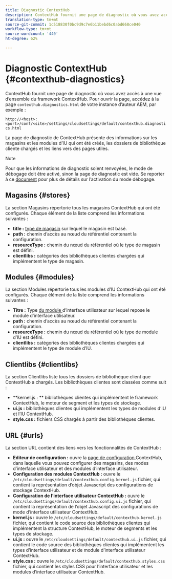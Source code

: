 ```yaml
---
title: Diagnostic ContextHub
description: ContextHub fournit une page de diagnostic où vous avez accès à une vue d’ensemble du framework ContextHub
translation-type: tm+mt
source-git-commit: 1c518830f0bc9d9c7e6b11bebd6c0abd668ce040
workflow-type: tm+mt
source-wordcount: '440'
ht-degree: 62%

---
```



# Diagnostic ContextHub {#contexthub-diagnostics}

ContextHub fournit une page de diagnostic où vous avez accès à une vue d’ensemble du framework ContextHub. Pour ouvrir la page, accédez à la page `contexthub.diagnostics.html` de votre instance d’auteur AEM, par exemple :

`http://<host>:<port>/conf/<site>/settings/cloudsettings/default/contexthub.diagnostics.html`

La page de diagnostic de ContextHub présente des informations sur les magasins et les modules d’IU qui ont été créés, les dossiers de bibliothèque cliente chargés et les liens vers des pages utiles.

>[!NOTE]
>
>Pour que les informations de diagnostic soient renvoyées, le mode de débogage doit être activé, sinon la page de diagnostic est vide. Se reporter à ce [document](configuring-contexthub.md#debugging-contexthub) pour plus de détails sur l’activation du mode débogage.

## Magasins  {#stores}

La section Magasins répertorie tous les magasins ContextHub qui ont été configurés. Chaque élément de la liste comprend les informations suivantes :

* **title :** [type de magasin](sample-stores.md) sur lequel le magasin est basé.
* **path :** chemin d’accès au nœud du référentiel contenant la configuration.
* **resourceType :** chemin du nœud du référentiel où le type de magasin est défini.
* **clientlibs :** catégories des bibliothèques clientes chargées qui implémentent le type de magasin.

## Modules  {#modules}

La section Modules répertorie tous les modules d’IU ContextHub qui ont été configurés. Chaque élément de la liste comprend les informations suivantes :

* **Titre :** Type  [du module ](sample-modules.md) d’interface utilisateur sur lequel repose le module d’interface utilisateur.
* **path :** chemin d’accès au nœud du référentiel contenant la configuration.
* **resourceType :** chemin du nœud du référentiel où le type de module d’IU est défini.
* **clientlibs :** catégories des bibliothèques clientes chargées qui implémentent le type de module d’IU.

## Clientlibs  {#clientlibs}

La section Clientlibs liste tous les dossiers de bibliothèque client [](/help/implementing/developing/introduction/clientlibs.md) que ContextHub a chargés. Les bibliothèques clientes sont classées comme suit :

* **kernel.js : ** bibliothèques clientes qui implémentent le framework ContextHub, le moteur de segment et les types de stockage.
* **ui.js :** bibliothèques clientes qui implémentent les types de modules d’IU et l’IU ContextHub.
* **style.css :** fichiers CSS chargés à partir des bibliothèques clientes.

## URL   {#urls}

La section URL contient des liens vers les fonctionnalités de ContextHub :

* **Editeur de configuration :** ouvre la  [page de configuration ](configuring-contexthub.md) ContextHub, dans laquelle vous pouvez configurer des magasins, des modes d’interface utilisateur et des modules d’interface utilisateur.
* **Configuration des modules ContextHub :** ouvre le  `/etc/cloudsettings/default/contexthub.config.kernel.js` fichier, qui contient la représentation d’objet Javascript des configurations de stockage ContextHub.
* **Configuration de l’interface utilisateur ContextHub :** ouvre le  `/etc/cloudsettings/default/contexthub.config.ui.js` fichier, qui contient la représentation de l’objet Javascript des configurations de mode d’interface utilisateur ContextHub.
* **kernel.js :** ouvre le  `/etc/cloudsettings/default/contexthub.kernel.js` fichier, qui contient le code source des bibliothèques clientes qui implémentent la structure ContextHub, le moteur de segments et les types de stockage.
* **ui.js :** ouvre le  `/etc/cloudsettings/default/contexthub.ui.js` fichier, qui contient le code source des bibliothèques clientes qui implémentent les types d’interface utilisateur et de module d’interface utilisateur ContextHub.
* **style.css :** ouvre le  `/etc/cloudsettings/default/contexthub.styles.css` fichier, qui contient les styles CSS pour l’interface utilisateur et les modules d’interface utilisateur ContextHub.

